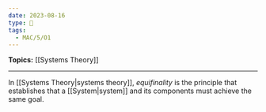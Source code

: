 ```yaml
---
date: 2023-08-16
type: 🧠
tags:
  - MAC/5/O1
---
```


**Topics:** [[Systems Theory]]

---

In [[Systems Theory|systems theory]], _equifinality_ is the principle that establishes that a [[System|system]] and its components must achieve the same goal.
